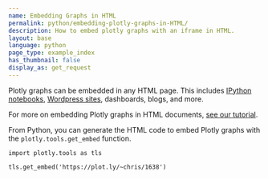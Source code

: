 ```yaml
---
name: Embedding Graphs in HTML
permalink: python/embedding-plotly-graphs-in-HTML/
description: How to embed plotly graphs with an iframe in HTML.
layout: base
language: python
page_type: example_index
has_thumbnail: false
display_as: get_request
---
```


Plotly graphs can be embedded in any HTML page. This includes [IPython notebooks](https://plot.ly/ipython-notebooks/),
[Wordpress sites](https://wordpress.org/plugins/wp-plotly/), dashboards, blogs, and more.

For more on embedding Plotly graphs in HTML documents, [see our tutorial](https://plot.ly/how-to-embed-plotly-graphs-in-websites/).

From Python, you can generate the HTML code to embed Plotly graphs with the <code>plotly.tools.get_embed</code> function.

```
import plotly.tools as tls

tls.get_embed('https://plot.ly/~chris/1638')
```
